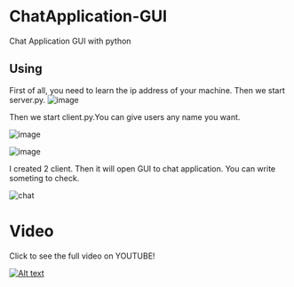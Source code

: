 # ChatApplication-GUI
Chat Application GUI with python
## Using
First of all, you need to learn the ip address of your machine. Then we start server.py.
![image](https://user-images.githubusercontent.com/46576332/107150186-e122e400-695c-11eb-9c26-8739c18b797c.png)

Then we start client.py.You can give users any name you want.

![image](https://user-images.githubusercontent.com/46576332/107150314-7f16ae80-695d-11eb-9fd8-9f45835dfff1.png)


![image](https://user-images.githubusercontent.com/46576332/107150223-192a2700-695d-11eb-8470-d794d3079c82.png)

I created 2 client. Then it will open GUI to chat application. You can write someting to check.

![chat](https://user-images.githubusercontent.com/46576332/107150382-d452c000-695d-11eb-91b6-2d8e57273516.png)

# Video
Click to see the full video on YOUTUBE!

[![Alt text](https://img.youtube.com/vi/X7aVpS2pGDg/0.jpg)](https://www.youtube.com/watch?v=X7aVpS2pGDg)
